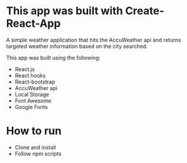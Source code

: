 # This app was built with Create-React-App
A simple weather application that hits the AccuWeather api and returns targeted weather information based on the city searched.

This app was built using the following:
* React.js
* React hooks
* React-bootstrap
* AccuWeather api
* Local Storage
* Font Awesome
* Google Fonts

# How to run
* Clone and install
* Follow npm scripts